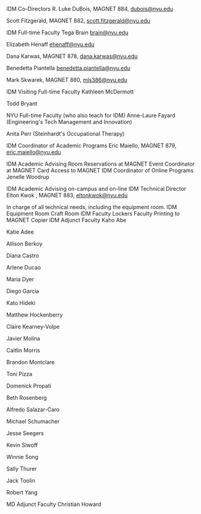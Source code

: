 IDM Co-Directors
R. Luke DuBois, MAGNET 884, dubois@nyu.edu

Scott Fitzgerald, MAGNET 882, scott.fitzgerald@nyu.edu

IDM Full-time Faculty
Tega Brain brain@nyu.edu

Elizabeth Henaff ehenaff@nyu.edu

Dana Karwas, MAGNET 878, dana.karwas@nyu.edu

Benedetta Piantella benedetta.piantella@nyu.edu

Mark Skwarek, MAGNET 880, mls386@nyu.edu

IDM Visiting Full-time Faculty
Kathleen McDermott

Todd Bryant

NYU Full-time Faculty (who also teach for IDM)
Anne-Laure Fayard (Engineering's Tech Management and Innovation)

Anita Perr (Steinhardt's Occupational Therapy)

IDM Coordinator of Academic Programs
Eric Maiello, MAGNET 879, eric.maiello@nyu.edu

IDM Academic Advising
Room Reservations at MAGNET
Event Coordinator at MAGNET
Card Access to MAGNET
IDM Coordinator of Online Programs
Jenelle Woodrup

IDM Academic Advising on-campus and on-line
IDM Technical Director
Elton Kwok , MAGNET 883, eltonkwok@nyu.edu

In charge of all technical needs, including the equipment room.
IDM Equipment Room
Craft Room
IDM Faculty Lockers
Faculty Printing to MAGNET Copier
IDM Adjunct Faculty
Kaho Abe

Katie Adee

Allison Berkoy

Diana Castro

Arlene Ducao

Maria Dyer

Diego Garcia

Kato Hideki

Matthew Hockenberry

Claire Kearney-Volpe

Javier Molina

Caitlin Morris

Brandon Montclare

Toni Pizza

Domenick Propati

Beth Rosenberg

Alfredo Salazar-Caro

Michael Schumacher

Jesse Seegers

Kevin Siwoff

Winnie Song

Sally Thurer

Jack Toolin

Robert Yang

MD Adjunct Faculty
Christian Howard